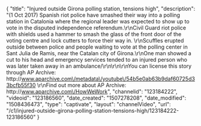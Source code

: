{
    "title": "Injured outside Girona polling station, tensions high",
    "description": "(1 Oct 2017) Spanish riot police have smashed their way into a polling station in Catalonia where the regional leader was expected to show up to vote in the disputed independence referendum.\r\nCivil Guard riot police with shields used a hammer to smash the glass of the front door of the voting centre and lock cutters to force their way in. \r\nScuffles erupted outside between police and people waiting to vote at the polling center in Sant Julia de Ramis, near the Catalan city of Girona.\r\nOne man showed a cut to his head and emergency services tended to an injured person who was later taken away in an ambulance\/\r\n\r\n\r\nYou can license this story through AP Archive: http:\/\/www.aparchive.com\/metadata\/youtube\/54b5e0ab63b9daf60725d33bcfb55f30 \r\nFind out more about AP Archive: http:\/\/www.aparchive.com\/HowWeWork",
    "channelid": "123184222",
    "videoid": "123186560",
    "date_created": "1507278208",
    "date_modified": "1508436473",
    "type": "captivate",
    "layout": "channelVideo",
    "url": "\/c1\/injured-outside-girona-polling-station-tensions-high\/123184222-123186560"
}